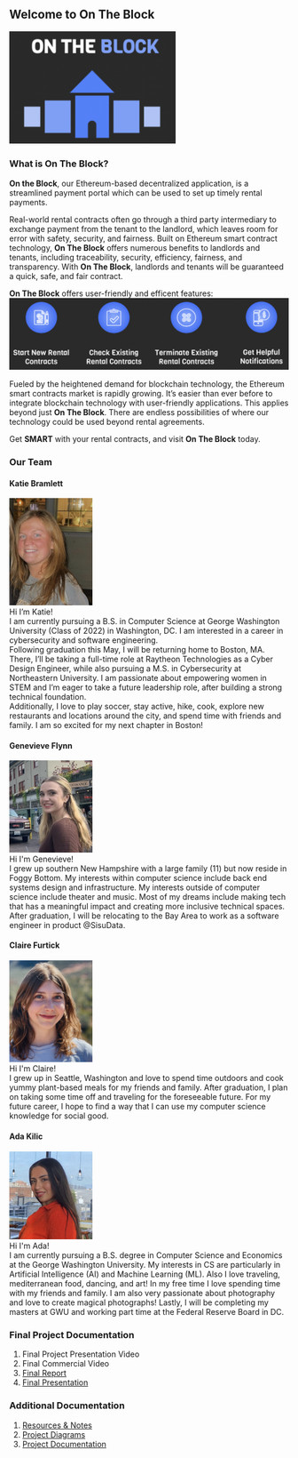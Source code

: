 ## Welcome to On The Block

<img src="assets/OTB_LOGO.png" alt="On The Block Logo" width="300"/>

### What is On The Block?
**On the Block**, our Ethereum-based decentralized application, is a streamlined payment portal which can be used to set up timely rental payments.<br>

Real-world rental contracts often go through a third party intermediary to exchange payment from the tenant to the landlord, which leaves room for error with safety, security, and fairness. Built on Ethereum smart contract technology, **On The Block** offers numerous benefits to landlords and tenants, including traceability, security, efficiency, fairness, and transparency. With **On The Block**, landlords and tenants will be guaranteed a quick, safe, and fair contract.<br>

**On The Block** offers user-friendly and efficent features:<br>
<img src="assets/FEATURES.png" alt="On The Block Features" width="600"/>

Fueled by the heightened demand for blockchain technology, the Ethereum smart contracts market is rapidly growing. It’s easier than ever before to integrate blockchain technology with user-friendly applications. This applies beyond just **On The Block**. There are endless possibilities of where our technology could be used beyond rental agreements.

Get **SMART** with your rental contracts, and visit **On The Block** today.

### Our Team
#### Katie Bramlett
<img src="assets/KATIE.png" alt="Katie" width="150"/><br>
Hi I’m Katie!<br>
I am currently pursuing a B.S. in Computer Science at George Washington University (Class of 2022) in Washington, DC. I am interested in a career in cybersecurity and software engineering.<br>
Following graduation this May, I will be returning home to Boston, MA. There, I’ll be taking a full-time role at Raytheon Technologies as a Cyber Design Engineer, while also pursuing a M.S. in Cybersecurity at Northeastern University. I am passionate about empowering women in STEM and I’m eager to take a future leadership role, after building a strong technical foundation.<br>
Additionally, I love to play soccer, stay active, hike, cook, explore new restaurants and locations around the city, and spend time with friends and family. I am so excited for my next chapter in Boston!<br>

#### Genevieve Flynn
<img src="assets/GENNY.png" alt="Genny" width="150"/><br>
Hi I'm Genevieve!<br>
I grew up southern New Hampshire with a large family (11) but now reside in Foggy Bottom. My interests within computer science include back end systems design and infrastructure. My interests outside of computer science include theater and music. Most of my dreams include making tech that has a meaningful impact and creating more inclusive technical spaces. After graduation, I will be relocating to the Bay Area to work as a software engineer in product @SisuData.<br>

#### Claire Furtick
<img src="assets/CLAIRE.png" alt="Claire" width="150"/><br>
Hi I'm Claire!<br>
I grew up in Seattle, Washington and love to spend time outdoors and cook yummy plant-based meals for my friends and family. After graduation, I plan on taking some time off and traveling for the foreseeable future. For my future career, I hope to find a way that I can use my computer science knowledge for social good.<br>

#### Ada Kilic
<img src="assets/ADA.png" alt="Ada" width="150"/><br>
Hi I'm Ada!<br>
I am currently pursuing a B.S. degree in Computer Science and Economics at the George Washington University. My interests in CS are particularly in Artificial Intelligence (AI) and Machine Learning (ML). Also I love traveling, mediterranean food, dancing, and art! In my free time I love spending time with my friends and family. I am also very passionate about photography and love to create magical photographs! Lastly, I will be completing my masters at GWU and working part time at the Federal Reserve Board in DC.<br>

### Final Project Documentation
1. Final Project Presentation Video
2. Final Commercial Video
3. [Final Report](https://github.com/katiebramlett/on-the-block/blob/main/project-docs/Team%205%20Final%Report.pdf)
4. [Final Presentation](https://github.com/katiebramlett/on-the-block/blob/main/project-docs/Team%205%20Final%20Presentation.pdf)

### Additional Documentation
1. [Resources & Notes](https://github.com/katiebramlett/on-the-block/blob/main/project-docs/resources)
2. [Project Diagrams](https://github.com/katiebramlett/on-the-block/blob/main/project-docs/diagrams)
3. [Project Documentation](https://github.com/katiebramlett/on-the-block/blob/main/project-docs)
